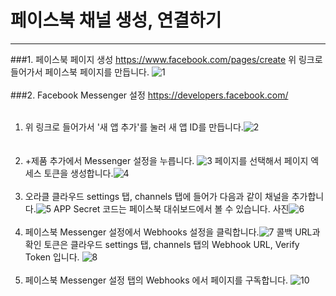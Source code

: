 페이스북 채널 생성, 연결하기
===
---
###1. 페이스북 페이지 생성
<a href="https://www.facebook.com/pages/create" target="blank">https://www.facebook.com/pages/create</a>
위 링크로 들어가서 페이스북 페이지를 만듭니다.
![1](/assets/1_pw24dfk6a.PNG)<br><br>
###2. Facebook Messenger 설정
<a href="https://developers.facebook.com/" target = "blank">https://developers.facebook.com/</a><br><br>
1. 위 링크로 들어가서 '새 앱 추가'를 눌러 새 앱 ID를 만듭니다.![2](/assets/2.PNG)  
<br><br>
1. +제품 추가에서 Messenger 설정을 누릅니다.
![3](/assets/3.PNG)
페이지를 선택해서 페이지 엑세스 토큰을 생성합니다.![4](/assets/4.PNG)
<br><br>
1. 오라클 클라우드 settings 탭, channels 탭에 들어가 다음과 같이 채널을 추가합니다.![5](/assets/5.PNG)
APP Secret 코드는 페이스북 대쉬보드에서 볼 수 있습니다.
사진![6](/assets/6.PNG)
<br><br>
1. 페이스북 Messenger 설정에서 Webhooks 설정을 클릭합니다.![7](/assets/7.PNG)
콜백 URL과 확인 토큰은 클라우드 settings 탭, channels 탭의 Webhook URL, Verify Token 입니다.
![8](/assets/8.PNG)
<br><br>
1. 페이스북 Messenger 설정 탭의 Webhooks 에서 페이지를 구독합니다.
![10](/assets/10.PNG)
